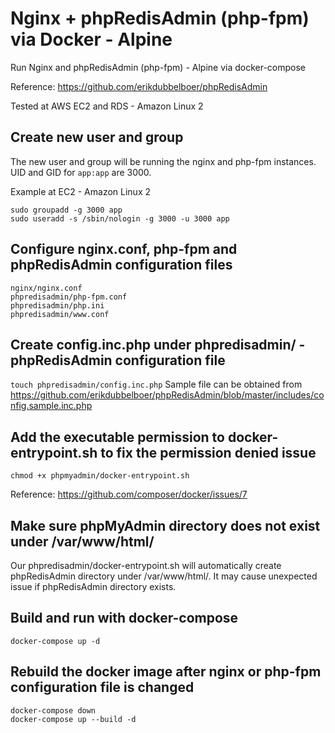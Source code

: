 # Nginx + phpRedisAdmin (php-fpm) via Docker - Alpine

Run Nginx and phpRedisAdmin (php-fpm) - Alpine via docker-compose

Reference: https://github.com/erikdubbelboer/phpRedisAdmin

Tested at AWS EC2 and RDS - Amazon Linux 2

## Create new user and group
The new user and group will be running the nginx and php-fpm instances. UID and GID for `app:app` are 3000.

Example at EC2 - Amazon Linux 2
```
sudo groupadd -g 3000 app
sudo useradd -s /sbin/nologin -g 3000 -u 3000 app
```

## Configure nginx.conf, php-fpm and phpRedisAdmin configuration files
```
nginx/nginx.conf
phpredisadmin/php-fpm.conf
phpredisadmin/php.ini
phpredisadmin/www.conf
```

## Create config.inc.php under phpredisadmin/ - phpRedisAdmin configuration file
`touch phpredisadmin/config.inc.php`
Sample file can be obtained from https://github.com/erikdubbelboer/phpRedisAdmin/blob/master/includes/config.sample.inc.php

## Add the executable permission to docker-entrypoint.sh to fix the permission denied issue
```
chmod +x phpmyadmin/docker-entrypoint.sh
```
Reference: https://github.com/composer/docker/issues/7

## Make sure phpMyAdmin directory does not exist under /var/www/html/
Our phpredisadmin/docker-entrypoint.sh will automatically create phpRedisAdmin directory under /var/www/html/. It may cause unexpected issue if phpRedisAdmin directory exists.

## Build and run with docker-compose
```
docker-compose up -d
```

## Rebuild the docker image after nginx or php-fpm configuration file is changed
```
docker-compose down
docker-compose up --build -d
```
